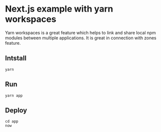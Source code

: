 # Next.js example with yarn workspaces

Yarn workspaces is a great feature which helps to link and share local npm modules between multiple applications. It is great in connection with zones feature.

## Intstall

```
yarn
```

## Run

```
yarn app
```

## Deploy

```
cd app
now
```
